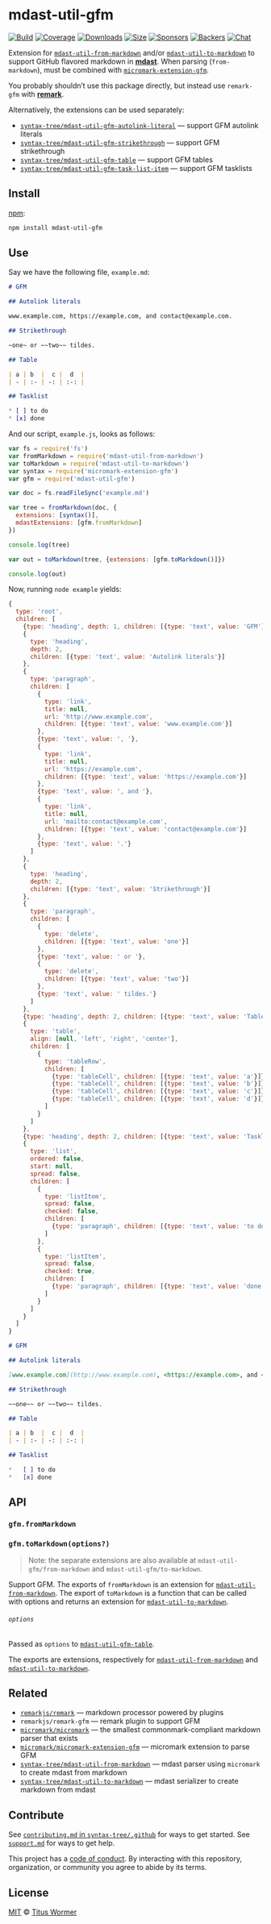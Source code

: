 # mdast-util-gfm

[![Build][build-badge]][build]
[![Coverage][coverage-badge]][coverage]
[![Downloads][downloads-badge]][downloads]
[![Size][size-badge]][size]
[![Sponsors][sponsors-badge]][collective]
[![Backers][backers-badge]][collective]
[![Chat][chat-badge]][chat]

Extension for [`mdast-util-from-markdown`][from-markdown] and/or
[`mdast-util-to-markdown`][to-markdown] to support GitHub flavored markdown in
**[mdast][]**.
When parsing (`from-markdown`), must be combined with
[`micromark-extension-gfm`][extension].

You probably shouldn’t use this package directly, but instead use `remark-gfm`
with **[remark][]**.

Alternatively, the extensions can be used separately:

*   [`syntax-tree/mdast-util-gfm-autolink-literal`](https://github.com/syntax-tree/mdast-util-gfm-autolink-literal)
    — support GFM autolink literals
*   [`syntax-tree/mdast-util-gfm-strikethrough`](https://github.com/syntax-tree/mdast-util-gfm-strikethrough)
    — support GFM strikethrough
*   [`syntax-tree/mdast-util-gfm-table`](https://github.com/syntax-tree/mdast-util-gfm-table)
    — support GFM tables
*   [`syntax-tree/mdast-util-gfm-task-list-item`](https://github.com/syntax-tree/mdast-util-gfm-task-list-item)
    — support GFM tasklists

## Install

[npm][]:

```sh
npm install mdast-util-gfm
```

## Use

Say we have the following file, `example.md`:

```markdown
# GFM

## Autolink literals

www.example.com, https://example.com, and contact@example.com.

## Strikethrough

~one~ or ~~two~~ tildes.

## Table

| a | b  |  c |  d  |
| - | :- | -: | :-: |

## Tasklist

* [ ] to do
* [x] done
```

And our script, `example.js`, looks as follows:

```js
var fs = require('fs')
var fromMarkdown = require('mdast-util-from-markdown')
var toMarkdown = require('mdast-util-to-markdown')
var syntax = require('micromark-extension-gfm')
var gfm = require('mdast-util-gfm')

var doc = fs.readFileSync('example.md')

var tree = fromMarkdown(doc, {
  extensions: [syntax()],
  mdastExtensions: [gfm.fromMarkdown]
})

console.log(tree)

var out = toMarkdown(tree, {extensions: [gfm.toMarkdown()]})

console.log(out)
```

Now, running `node example` yields:

```js
{
  type: 'root',
  children: [
    {type: 'heading', depth: 1, children: [{type: 'text', value: 'GFM'}]},
    {
      type: 'heading',
      depth: 2,
      children: [{type: 'text', value: 'Autolink literals'}]
    },
    {
      type: 'paragraph',
      children: [
        {
          type: 'link',
          title: null,
          url: 'http://www.example.com',
          children: [{type: 'text', value: 'www.example.com'}]
        },
        {type: 'text', value: ', '},
        {
          type: 'link',
          title: null,
          url: 'https://example.com',
          children: [{type: 'text', value: 'https://example.com'}]
        },
        {type: 'text', value: ', and '},
        {
          type: 'link',
          title: null,
          url: 'mailto:contact@example.com',
          children: [{type: 'text', value: 'contact@example.com'}]
        },
        {type: 'text', value: '.'}
      ]
    },
    {
      type: 'heading',
      depth: 2,
      children: [{type: 'text', value: 'Strikethrough'}]
    },
    {
      type: 'paragraph',
      children: [
        {
          type: 'delete',
          children: [{type: 'text', value: 'one'}]
        },
        {type: 'text', value: ' or '},
        {
          type: 'delete',
          children: [{type: 'text', value: 'two'}]
        },
        {type: 'text', value: ' tildes.'}
      ]
    },
    {type: 'heading', depth: 2, children: [{type: 'text', value: 'Table'}]},
    {
      type: 'table',
      align: [null, 'left', 'right', 'center'],
      children: [
        {
          type: 'tableRow',
          children: [
            {type: 'tableCell', children: [{type: 'text', value: 'a'}]},
            {type: 'tableCell', children: [{type: 'text', value: 'b'}]},
            {type: 'tableCell', children: [{type: 'text', value: 'c'}]},
            {type: 'tableCell', children: [{type: 'text', value: 'd'}]}
          ]
        }
      ]
    },
    {type: 'heading', depth: 2, children: [{type: 'text', value: 'Tasklist'}]},
    {
      type: 'list',
      ordered: false,
      start: null,
      spread: false,
      children: [
        {
          type: 'listItem',
          spread: false,
          checked: false,
          children: [
            {type: 'paragraph', children: [{type: 'text', value: 'to do'}]}
          ]
        },
        {
          type: 'listItem',
          spread: false,
          checked: true,
          children: [
            {type: 'paragraph', children: [{type: 'text', value: 'done'}]}
          ]
        }
      ]
    }
  ]
}
```

```markdown
# GFM

## Autolink literals

[www.example.com](http://www.example.com), <https://example.com>, and <contact@example.com>.

## Strikethrough

~~one~~ or ~~two~~ tildes.

## Table

| a | b  |  c |  d  |
| - | :- | -: | :-: |

## Tasklist

*   [ ] to do
*   [x] done
```

## API

### `gfm.fromMarkdown`

### `gfm.toMarkdown(options?)`

> Note: the separate extensions are also available at
> `mdast-util-gfm/from-markdown` and
> `mdast-util-gfm/to-markdown`.

Support GFM.
The exports of `fromMarkdown` is an extension for
[`mdast-util-from-markdown`][from-markdown].
The export of `toMarkdown` is a function that can be called with options and
returns an extension for [`mdast-util-to-markdown`][to-markdown].

###### `options`

Passed as `options` to [`mdast-util-gfm-table`][table].

The exports are extensions, respectively
for [`mdast-util-from-markdown`][from-markdown] and
[`mdast-util-to-markdown`][to-markdown].

## Related

*   [`remarkjs/remark`][remark]
    — markdown processor powered by plugins
*   `remarkjs/remark-gfm`
    — remark plugin to support GFM
*   [`micromark/micromark`][micromark]
    — the smallest commonmark-compliant markdown parser that exists
*   [`micromark/micromark-extension-gfm`][extension]
    — micromark extension to parse GFM
*   [`syntax-tree/mdast-util-from-markdown`][from-markdown]
    — mdast parser using `micromark` to create mdast from markdown
*   [`syntax-tree/mdast-util-to-markdown`][to-markdown]
    — mdast serializer to create markdown from mdast

## Contribute

See [`contributing.md` in `syntax-tree/.github`][contributing] for ways to get
started.
See [`support.md`][support] for ways to get help.

This project has a [code of conduct][coc].
By interacting with this repository, organization, or community you agree to
abide by its terms.

## License

[MIT][license] © [Titus Wormer][author]

<!-- Definitions -->

[build-badge]: https://img.shields.io/travis/syntax-tree/mdast-util-gfm.svg

[build]: https://travis-ci.org/syntax-tree/mdast-util-gfm

[coverage-badge]: https://img.shields.io/codecov/c/github/syntax-tree/mdast-util-gfm.svg

[coverage]: https://codecov.io/github/syntax-tree/mdast-util-gfm

[downloads-badge]: https://img.shields.io/npm/dm/mdast-util-gfm.svg

[downloads]: https://www.npmjs.com/package/mdast-util-gfm

[size-badge]: https://img.shields.io/bundlephobia/minzip/mdast-util-gfm.svg

[size]: https://bundlephobia.com/result?p=mdast-util-gfm

[sponsors-badge]: https://opencollective.com/unified/sponsors/badge.svg

[backers-badge]: https://opencollective.com/unified/backers/badge.svg

[collective]: https://opencollective.com/unified

[chat-badge]: https://img.shields.io/badge/chat-discussions-success.svg

[chat]: https://github.com/syntax-tree/unist/discussions

[npm]: https://docs.npmjs.com/cli/install

[license]: license

[author]: https://wooorm.com

[contributing]: https://github.com/syntax-tree/.github/blob/HEAD/contributing.md

[support]: https://github.com/syntax-tree/.github/blob/HEAD/support.md

[coc]: https://github.com/syntax-tree/.github/blob/HEAD/code-of-conduct.md

[mdast]: https://github.com/syntax-tree/mdast

[remark]: https://github.com/remarkjs/remark

[from-markdown]: https://github.com/syntax-tree/mdast-util-from-markdown

[to-markdown]: https://github.com/syntax-tree/mdast-util-to-markdown

[micromark]: https://github.com/micromark/micromark

[extension]: https://github.com/micromark/micromark-extension-gfm

[table]: https://github.com/syntax-tree/mdast-util-gfm-table#options
